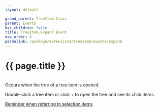 ```yaml
---
layout: default

grand_parent: TreeItem Class
parent: Events
has_children: false
title: TreeItem.Expand Event
nav_order: 3
permalink: /package/extension3/treeitem/events/expand
---
```

# {{ page.title }}
<br>
Occurs when the tree of a tree item is opened.

Double-click a tree item or click + to open the tree and see its child items.

<a href="/4000/package/extension3/treeitem/events/#reminder-when-referring-to-selection-items">Reminder when referring to selection items</a>